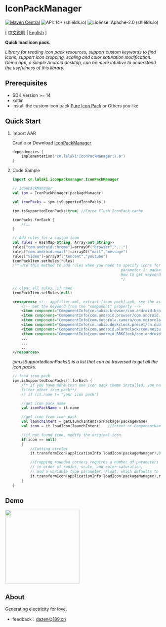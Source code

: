 # IconPackManager
[![Maven Central](https://img.shields.io/maven-central/v/cn.lalaki/IconPackManager.svg?label=Maven%20Central&logo=sonatype)](https://central.sonatype.com/artifact/cn.lalaki/IconPackManager/) ![API: 14+ (shields.io)](https://img.shields.io/badge/API-14+-2f9b45?logo=android) ![License: Apache-2.0 (shields.io)](https://img.shields.io/badge/License-Apache--2.0-c02041?logo=apache)

[ [中文说明](README_zh_cn.md) | [English](#) ]

**Quick load icon pack.**

*Library for reading icon pack resources, support custom keywords to find icons, support icon cropping, scaling and color saturation modification. Demo app, a simple Android desktop, can be more intuitive to understand the usefulness of this library.*

## Prerequisites
+ SDK Version >= 14
+ kotlin
+ install the custom icon pack [Pure Icon Pack](https://apkpure.net/cn/pure-circle-icon-pack/me.morirain.dev.iconpack.pure) or Others you like

## Quick Start

1. Import AAR

    Gradle or Download [IconPackManager](https://github.com/lalakii/IconPackManager/releases)

    ```kotlin
    dependencies {
        implementation("cn.lalaki:IconPackManager:7.0")
    }
    ```

2. Code Sample

   ```kotlin
   import cn.lalaki.iconpackmanager.IconPackManager

   // IconPackManager
   val ipm = IconPackManager(packageManager)

   val iconPacks = ipm.isSupportedIconPacks()

   ipm.isSupportedIconPacks(true) //Force Flush IconPack cache

   iconPacks.forEach {
       //……
   }

   // Add rules for a custom icon
   val rules = HashMap<String, Array<out String>>
   rules["com.android.chrome"]=arrayOf("browser","...")
   rules["com.android.email"]=arrayOf("mail","message")
   rules["video"]=arrayOf("tencent","youtube")
   iconPackItem.setRules(rules)
   /** Use this method to add rules when you need to specify icons for an application,
                                                    parameter 1: package name, parameter 2: keyword (icon resource name) Fuzzy Matching
                                                    How to get keywords? see icon pack.apk assets/appfilter.xml
                                                    */

   // clear all rules, if need
   iconPackItem.setRules(null)
   ```
   ```xml
   <resources> <!-- appfilter.xml, extract [icon pack].apk, see the assets directory -->
       <!-- Get the keyword from the "component" property -->
       <item component="ComponentInfo{cn.nubia.browser/com.android.browser.BrowserLauncher}" drawable="browser"/>
       <item component="ComponentInfo{com.android.browser/com.android.browser.BrowserActivity}" drawable="browser"/>
       <item component="ComponentInfo{com.motorola.camera/com.motorola.camera.Camera}" drawable="camera_2"/>
       <item component="ComponentInfo{cn.nubia.deskclock.preset/cn.nubia.deskclock.DeskClock}" drawable="clock"/>
       <item component="ComponentInfo{com.android.alarmclock/com.meizu.flyme.alarmclock.DeskClock}" drawable="flyme_clock"/>
       <item component="ComponentInfo{com.android.BBKClock/com.android.BBKClock.Timer}" drawable="clock"/>
       ...
       ...
       ...
   </resources>
   ```
   *ipm.isSupportedIconPacks() is a list that can be traversed to get all the icon packs.*
   ```kotlin
   // load icon pack
   ipm.isSupportedIconPacks().forEach {
       /** If you have more than one icon pack theme installed, you need to exclude it here
       filter other icon pack**/
       // if (it.name != "your icon pack")

       //get icon pack name
       val iconPackName = it.name

       //get icon from icon pack
       val launchIntent = getLaunchIntentForPackage(packageName)
       val icon = it.loadIcon(launchIntent)   //Intent or ComponentName or ApplicationInfo

       //if not found icon, modify the original icon
       if(icon == null)
       {
           //Cutting circles
           it.transformIcon(applicationInfo.loadIcon(packageManager),0.5f,scaleF,saturation)

           //Cropping rounded corners requires a number of parameters to be defined,
           // in order of radius, scale, and color saturation,
           // and a variable type parameter, Float, which defaults to 1f.
           it.transformIcon(applicationInfo.loadIcon(packageManager),radius,scaleF,saturation)
       }
   }
   ```

## Demo

<img src="https://cdn.jsdelivr.net/gh/lalakii/IconPackManager/video/demo.gif?v=6.0" width="240">

## About

Generating electricity for love.

+ feedback：dazen@189.cn
